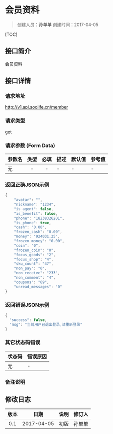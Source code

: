 # 会员资料
>创建人员：**孙单单**
>创建时间：2017-04-05

[TOC]


## 接口简介
会员资料

## 接口详情

### 请求地址
http://v1.api.soolife.cn/member

### 请求类型
get

### 请求参数 (Form Data)
| 参数名 | 类型 | 必填 | 描述 | 默认值 | 参考值 |
| --- | :---: | :---: | --- | --- | --- |
|无|-|-|-|-|-|

### 返回正确JSON示例
```javascript
{
    "avatar": "",
    "nickname": "1234",
    "is_agent": false,
    "is_benefit": false,
    "phone": "18238326201",
    "is_phone": true,
    "cash": "0.00",
    "frozen_cash": "0.00",
    "money": "924031.25",
    "frozen_money": "0.00",
    "coin": "0",
    "frozen_coin": "0",
    "focus_goods": "2",
    "focus_shop": "4",
    "sku_count": "47",
    "non_pay": "0",
    "non_receive": "233",
    "non_comment": "4",
    "coupons": "69",
    "unread_messages": "0"
}
```
### 返回错误JSON示例
```javascript
{
  "success": false,
  "msg": "当前用户已退出登录,请重新登录"
}
```

### 其它状态码错误
| 状态码 | 错误原因     |
| :------------- | :------------- |
|无|-|

### 备注说明


## 修改日志
| 版本   | 日期         | 说明   | 修订人  |
| :----: | :----------: | :---- | :---- |
| 0.1  | 2017-04-05 | 初版   | 孙单单  |